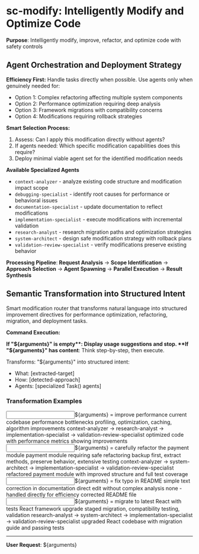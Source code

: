 # sc-modify: Intelligently Modify and Optimize Code

**Purpose**: Intelligently modify, improve, refactor, and optimize code with safety controls

## Agent Orchestration and Deployment Strategy

**Efficiency First:** Handle tasks directly when possible. Use agents only when genuinely needed for:

- Option 1: Complex refactoring affecting multiple system components
- Option 2: Performance optimization requiring deep analysis
- Option 3: Framework migrations with compatibility concerns
- Option 4: Modifications requiring rollback strategies

**Smart Selection Process:**

1. Assess: Can I apply this modification directly without agents?
2. If agents needed: Which specific modification capabilities does this require?
3. Deploy minimal viable agent set for the identified modification needs

**Available Specialized Agents**

- `context-analyzer` - analyze existing code structure and modification impact scope
- `debugging-specialist` - identify root causes for performance or behavioral issues
- `documentation-specialist` - update documentation to reflect modifications
- `implementation-specialist` - execute modifications with incremental validation
- `research-analyst` - research migration paths and optimization strategies
- `system-architect` - design safe modification strategy with rollback plans
- `validation-review-specialist` - verify modifications preserve existing behavior

**Processing Pipeline**: **Request Analysis** → **Scope Identification** → **Approach Selection** → **Agent Spawning** → **Parallel Execution** → **Result Synthesis**

## Semantic Transformation into Structured Intent

Smart modification router that transforms natural language into structured improvement directives for performance optimization, refactoring, migration, and deployment tasks.

**Command Execution:**

**If "${arguments}" is empty**: Display usage suggestions and stop.  
**If "${arguments}" has content**: Think step-by-step, then execute.

Transforms: "${arguments}" into structured intent:

- What: [extracted-target]
- How: [detected-approach]
- Agents: [specialized Task() agents]

### Transformation Examples

<example>
<input>${arguments} = improve performance</input>
<what>current codebase performance bottlenecks</what>
<how>profiling, optimization, caching, algorithm improvements</how>
<agents>context-analyzer → research-analyst → implementation-specialist → validation-review-specialist</agents>
<output>optimized code with performance metrics showing improvements</output>
</example>

<example>
<input>${arguments} = carefully refactor the payment module</input>
<what>payment module requiring safe refactoring</what>
<how>backup first, extract methods, preserve behavior, extensive testing</how>
<agents>context-analyzer → system-architect → implementation-specialist → validation-review-specialist</agents>
<output>refactored payment module with improved structure and full test coverage</output>
</example>

<example>
<input>${arguments} = fix typo in README</input>
<what>simple text correction in documentation</what>
<how>direct edit without complex analysis</how>
<agents>none - handled directly for efficiency</agents>
<output>corrected README file</output>
</example>

<example>
<input>${arguments} = migrate to latest React with tests</input>
<what>React framework upgrade</what>
<how>staged migration, compatibility testing, validation</how>
<agents>research-analyst → system-architect → implementation-specialist → validation-review-specialist</agents>
<output>upgraded React codebase with migration guide and passing tests</output>
</example>

---

**User Request**: ${arguments}

